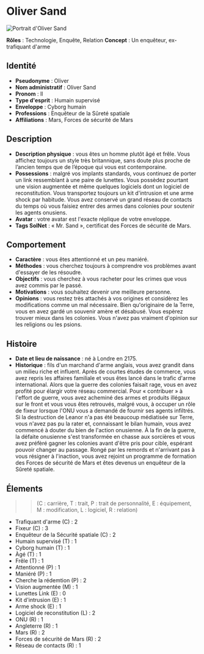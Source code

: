 # Oliver Sand

![Portrait d'Oliver Sand](portrait_oliver_sand.png)

**Rôles** : Technologie, Enquête, Relation
**Concept** : Un enquêteur, ex-trafiquant d'arme

## Identité 

* **Pseudonyme** : Oliver
* **Nom administratif** : Oliver Sand
* **Pronom** : Il
* **Type d'esprit** : Humain supervisé
* **Enveloppe** : Cyborg humain
* **Professions** : Enquêteur de la Sûreté spatiale
* **Affiliations** : Mars, Forces de sécurité de Mars

## Description 

* **Description physique** : vous êtes un homme plutôt âgé et frêle. Vous affichez toujours un style très britannique, sans doute plus proche de l’ancien temps que de l’époque qui vous est contemporaine.
* **Possessions** : malgré vos implants standards, vous continuez de porter un link ressemblant à une paire de lunettes. Vous possèdez pourtant une vision augmentée et même quelques logiciels dont un logiciel de reconstitution. Vous transportez toujours un kit d'intrusion et une arme shock par habitude. Vous avez conservé un grand réseau de contacts du temps où vous faisiez entrer des armes dans colonies pour soutenir les agents onusiens.
* **Avatar** : votre avatar est l'exacte réplique de votre enveloppe.
* **Tags SolNet** : « Mr. Sand », certificat des Forces de sécurité de Mars.

## Comportement 

* **Caractère** : vous êtes attentionné et un peu maniéré.
* **Méthodes** : vous cherchez toujours à comprendre vos problèmes avant d'essayer de les résoudre.
* **Objectifs** : vous cherchez à vous racheter pour les crimes que vous avez commis par le passé.
* **Motivations** : vous souhaitez devenir une meilleure personne.
* **Opinions** : vous restez très attachés à vos origines et considèrez les modifications comme un mal nécessaire. Bien qu'originaire de la Terre, vous en avez gardé un souvenir amère et désabusé. Vous espèrez trouver mieux dans les colonies. Vous n'avez pas vraiment d'opinion sur les religions ou les psions.

## Histoire 

* **Date et lieu de naissance** : né à Londre en 2175.
* **Historique** : fils d'un marchand d'arme anglais, vous avez grandit dans un milieu riche et influent. Après de courtes études de commerce, vous avez repris les affaires familiale et vous êtes lancé dans le trafic d'arme international. Alors que la guerre des colonies faisait rage, vous en avez profité pour élargir votre réseau commercial. Pour « contribuer » à l'effort de guerre, vous avez acheminé des armes et produits illégaux sur le front et vous vous êtes retrouvés, malgré vous, à occuper un rôle de fixeur lorsque l'ONU vous a demandé de fournir ses agents infiltrés. Si la destruction de Leanor n'a pas été beaucoup médiatisée sur Terre, vous n'avez pas pu la rater et, connaissant le bilan humain, vous avez commencé à douter du bien de l'action onusienne. À la fin de la guerre, la défaite onusienne s'est transformée en chasse aux sorcières et vous avez préfèré gagner les colonies avant d'être pris pour cible, espérant pouvoir changer au passage. Rongé par les remords et n'arrivant pas à vous résigner à l'inaction, vous avez rejoint un programme de formation des Forces de sécurité de Mars et êtes devenus un enquêteur de la Sûreté spatiale.

## Élements 

>> (C : carrière, T : trait, P : trait de personnalité, E : équipement, M : modification, L : logiciel, R : relation)

* Trafiquant d'arme (C) : 2
* Fixeur (C) : 3
* Enquêteur de la Sécurité spatiale (C) : 2
* Humain supervisé (T) : 1
* Cyborg humain (T) : 1
* Àgé (T) : 1
* Frêle (T) : 1
* Attentionné (P) : 1
* Maniéré (P) : 1
* Cherche la rédemtion (P) : 2
* Vision augmentée (M) : 1
* Lunettes Link (E) : 0
* Kit d'intrusion (E) : 1
* Arme shock (E) : 1
* Logiciel de reconstitution (L) : 2
* ONU (R) : 1
* Angleterre (R) : 1
* Mars (R) : 2
* Forces de sécurité de Mars (R) : 2
* Réseau de contacts (R) : 1
